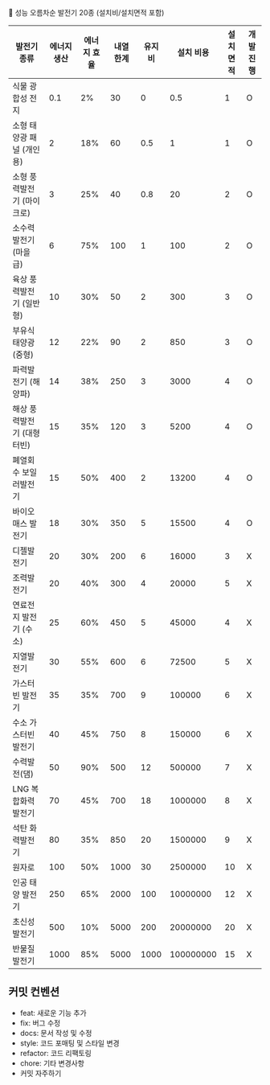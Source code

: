 🔻 성능 오름차순 발전기 20종 (설치비/설치면적 포함)

| 발전기 종류           | 에너지 생산 | 에너지 효율 | 내열 한계 | 유지비 | 설치 비용 | 설치 면적 | 개발 진행 |
| ---------------- | ------ | ------ | ----- | --- | ----- | ----- | --- |
| 식물 광합성 전지        | 0.1    | 2%     | 30    | 0 | 0.5  | 1     | O |
| 소형 태양광 패널 (개인용)  | 2      | 18%    | 60    | 0.5 | 1   | 1     | O |
| 소형 풍력발전기 (마이크로)  | 3      | 25%    | 40    | 0.8 | 20   | 2     | O |
| 소수력발전기 (마을급)     | 6      | 75%    | 100   | 1   | 100   | 2     | O |
| 육상 풍력발전기 (일반형)   | 10     | 30%    | 50    | 2   | 300   | 3     | O |
| 부유식 태양광 (중형)     | 12     | 22%    | 90    | 2   | 850   | 3     | O |
| 파력발전기 (해양파)      | 14     | 38%    | 250   | 3   | 3000  | 4     | O |
| 해상 풍력발전기 (대형 터빈) | 15     | 35%    | 120    | 3   | 5200 | 4     | O |
| 폐열회수 보일러발전기      | 15     | 50%    | 400   | 2   | 13200 | 4     | O |
| 바이오매스 발전기        | 18     | 30%    | 350   | 5   | 15500 | 4     | O |
| 디젤발전기            | 20     | 30%    | 200   | 6   | 16000  | 3     | X |
| 조력발전기            | 20     | 40%    | 300   | 4   | 20000  | 5     | X |
| 연료전지 발전기 (수소)    | 25     | 60%    | 450   | 5   | 45000 | 4     | X |
| 지열발전기            | 30     | 55%    | 600   | 6   | 72500 | 5     | X |
| 가스터빈 발전기         | 35     | 35%    | 700   | 9   | 100000 | 6     | X |
| 수소 가스터빈 발전기      | 40     | 45%    | 750   | 8   | 150000 | 6     | X |
| 수력발전(댐)          | 50     | 90%    | 500   | 12  | 500000 | 7     | X |
| LNG 복합화력발전기      | 70     | 45%    | 700   | 18  | 1000000 | 8     | X |
| 석탄 화력발전기         | 80     | 35%    | 850   | 20  | 1500000 | 9     | X |
| 원자로                | 100    | 50%    | 1000  | 30  | 2500000 | 10    | X |
| 인공 태양 발전기        | 250    | 65%    | 2000  | 100 | 10000000 | 12   | X |
| 초신성 발전기           | 500    | 10%    | 5000 | 200  | 20000000 | 20  | X |
| 반물질 발전기           | 1000   | 85%    | 5000 | 1000 | 100000000 | 15 | X |

## 커밋 컨벤션
* feat: 새로운 기능 추가
* fix: 버그 수정
* docs: 문서 작성 및 수정
* style: 코드 포매팅 및 스타일 변경
* refactor: 코드 리팩토링
* chore: 기타 변경사항
* 커밋 자주하기
